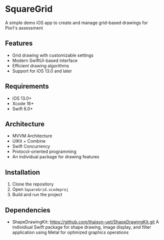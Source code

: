 # SquareGrid

A simple demo iOS app to create and manage grid-based drawings for Pixrl's assessment

## Features

- Grid drawing with customizable settings
- Modern SwiftUI-based interface
- Efficient drawing algorithms
- Support for iOS 13.0 and later

## Requirements

- iOS 13.0+
- Xcode 16+
- Swift 6.0+

## Architecture

- MVVM Architecture
- UIKit + Combine
- Swift Concurrency
- Protocol-oriented programming
- An individual package for drawing features

## Installation

1. Clone the repository
2. Open `SquareGrid.xcodeproj`
3. Build and run the project

## Dependencies

- ShapeDrawingKit: https://github.com/thaison-uet/ShapeDrawingKit.git
  A individiual Swift package for shape drawing, image display, and filter application using Metal for optimized graphics operations
